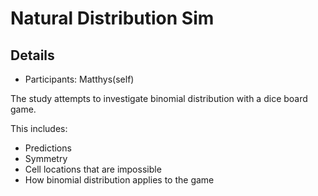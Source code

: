 # Natural Distribution Sim

## Details
- Participants: Matthys(self)

The study attempts to investigate binomial distribution with a dice board game.

This includes:

- Predictions
- Symmetry
- Cell locations that are impossible
-  How binomial distribution applies to the game